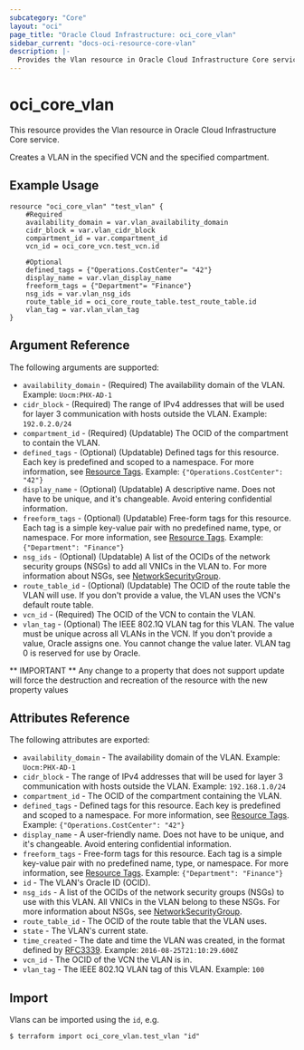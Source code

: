 ```yaml
---
subcategory: "Core"
layout: "oci"
page_title: "Oracle Cloud Infrastructure: oci_core_vlan"
sidebar_current: "docs-oci-resource-core-vlan"
description: |-
  Provides the Vlan resource in Oracle Cloud Infrastructure Core service
---
```


# oci_core_vlan
This resource provides the Vlan resource in Oracle Cloud Infrastructure Core service.

Creates a VLAN in the specified VCN and the specified compartment.


## Example Usage

```hcl
resource "oci_core_vlan" "test_vlan" {
	#Required
	availability_domain = var.vlan_availability_domain
	cidr_block = var.vlan_cidr_block
	compartment_id = var.compartment_id
	vcn_id = oci_core_vcn.test_vcn.id

	#Optional
	defined_tags = {"Operations.CostCenter"= "42"}
	display_name = var.vlan_display_name
	freeform_tags = {"Department"= "Finance"}
	nsg_ids = var.vlan_nsg_ids
	route_table_id = oci_core_route_table.test_route_table.id
	vlan_tag = var.vlan_vlan_tag
}
```

## Argument Reference

The following arguments are supported:

* `availability_domain` - (Required) The availability domain of the VLAN.  Example: `Uocm:PHX-AD-1` 
* `cidr_block` - (Required) The range of IPv4 addresses that will be used for layer 3 communication with hosts outside the VLAN.  Example: `192.0.2.0/24` 
* `compartment_id` - (Required) (Updatable) The OCID of the compartment to contain the VLAN.
* `defined_tags` - (Optional) (Updatable) Defined tags for this resource. Each key is predefined and scoped to a namespace. For more information, see [Resource Tags](https://docs.cloud.oracle.com/iaas/Content/General/Concepts/resourcetags.htm).  Example: `{"Operations.CostCenter": "42"}` 
* `display_name` - (Optional) (Updatable) A descriptive name. Does not have to be unique, and it's changeable. Avoid entering confidential information.
* `freeform_tags` - (Optional) (Updatable) Free-form tags for this resource. Each tag is a simple key-value pair with no predefined name, type, or namespace. For more information, see [Resource Tags](https://docs.cloud.oracle.com/iaas/Content/General/Concepts/resourcetags.htm).  Example: `{"Department": "Finance"}` 
* `nsg_ids` - (Optional) (Updatable) A list of the OCIDs of the network security groups (NSGs) to add all VNICs in the VLAN to. For more information about NSGs, see [NetworkSecurityGroup](https://docs.cloud.oracle.com/iaas/api/#/en/iaas/20160918/NetworkSecurityGroup/). 
* `route_table_id` - (Optional) (Updatable) The OCID of the route table the VLAN will use. If you don't provide a value, the VLAN uses the VCN's default route table. 
* `vcn_id` - (Required) The OCID of the VCN to contain the VLAN.
* `vlan_tag` - (Optional) The IEEE 802.1Q VLAN tag for this VLAN. The value must be unique across all VLANs in the VCN. If you don't provide a value, Oracle assigns one. You cannot change the value later. VLAN tag 0 is reserved for use by Oracle. 


** IMPORTANT **
Any change to a property that does not support update will force the destruction and recreation of the resource with the new property values

## Attributes Reference

The following attributes are exported:

* `availability_domain` - The availability domain of the VLAN.  Example: `Uocm:PHX-AD-1` 
* `cidr_block` - The range of IPv4 addresses that will be used for layer 3 communication with hosts outside the VLAN.  Example: `192.168.1.0/24` 
* `compartment_id` - The OCID of the compartment containing the VLAN.
* `defined_tags` - Defined tags for this resource. Each key is predefined and scoped to a namespace. For more information, see [Resource Tags](https://docs.cloud.oracle.com/iaas/Content/General/Concepts/resourcetags.htm).  Example: `{"Operations.CostCenter": "42"}` 
* `display_name` - A user-friendly name. Does not have to be unique, and it's changeable. Avoid entering confidential information. 
* `freeform_tags` - Free-form tags for this resource. Each tag is a simple key-value pair with no predefined name, type, or namespace. For more information, see [Resource Tags](https://docs.cloud.oracle.com/iaas/Content/General/Concepts/resourcetags.htm).  Example: `{"Department": "Finance"}` 
* `id` - The VLAN's Oracle ID (OCID).
* `nsg_ids` - A list of the OCIDs of the network security groups (NSGs) to use with this VLAN. All VNICs in the VLAN belong to these NSGs. For more information about NSGs, see [NetworkSecurityGroup](https://docs.cloud.oracle.com/iaas/api/#/en/iaas/20160918/NetworkSecurityGroup/). 
* `route_table_id` - The OCID of the route table that the VLAN uses.
* `state` - The VLAN's current state.
* `time_created` - The date and time the VLAN was created, in the format defined by [RFC3339](https://tools.ietf.org/html/rfc3339).  Example: `2016-08-25T21:10:29.600Z` 
* `vcn_id` - The OCID of the VCN the VLAN is in.
* `vlan_tag` - The IEEE 802.1Q VLAN tag of this VLAN.  Example: `100` 

## Import

Vlans can be imported using the `id`, e.g.

```
$ terraform import oci_core_vlan.test_vlan "id"
```


